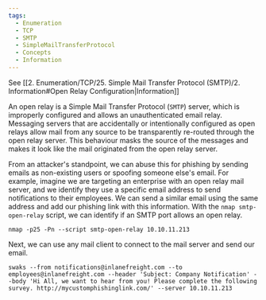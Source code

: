 ```yaml
---
tags:
  - Enumeration
  - TCP
  - SMTP
  - SimpleMailTransferProtocol
  - Concepts
  - Information
---
```


See [[2. Enumeration/TCP/25. Simple Mail Transfer Protocol (SMTP)/2. Information#Open Relay Configuration|Information]]

An open relay is a Simple Mail Transfer Protocol (`SMTP`) server, which is improperly configured and allows an unauthenticated email relay. Messaging servers that are accidentally or intentionally configured as open relays allow mail from any source to be transparently re-routed through the open relay server. This behaviour masks the source of the messages and makes it look like the mail originated from the open relay server.

From an attacker's standpoint, we can abuse this for phishing by sending emails as non-existing users or spoofing someone else's email. For example, imagine we are targeting an enterprise with an open relay mail server, and we identify they use a specific email address to send notifications to their employees. We can send a similar email using the same address and add our phishing link with this information. With the `nmap smtp-open-relay` script, we can identify if an SMTP port allows an open relay.

```shell-session
nmap -p25 -Pn --script smtp-open-relay 10.10.11.213
```

Next, we can use any mail client to connect to the mail server and send our email.

```shell-session
swaks --from notifications@inlanefreight.com --to employees@inlanefreight.com --header 'Subject: Company Notification' --body 'Hi All, we want to hear from you! Please complete the following survey. http://mycustomphishinglink.com/' --server 10.10.11.213
```
